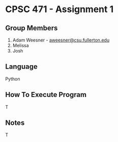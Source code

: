 # CPSC 471 - Assignment 1
## Group Members
1. Adam Weesner - aweesner@csu.fullerton.edu
2. Melissa
3. Josh

## Language
Python

## How To Execute Program
T

## Notes
T
